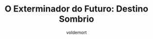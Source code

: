 ---
layout: post
author: voldemort
category: Filmes
post_date: '2020-12-06T18:31:49.994Z'
post_modified: '2022-04-08T18:31:49.994Z'
title: 'O Exterminador do Futuro: Destino Sombrio'
description: >-
  A guerreira Sarah Connor se une a Grace, um híbrido entre ciborgue e humano, e
  ao T-800 para proteger a jovem Dani Ramos de um novo tipo de exterminador que
  chega do futuro à Cidade do México.
overview: >-
  A guerreira Sarah Connor se une a Grace, um híbrido entre ciborgue e humano, e
  ao T-800 para proteger a jovem Dani Ramos de um novo tipo de exterminador que
  chega do futuro à Cidade do México.
poster_path: /vqzNJRH4YyquRiWxCCOH0aXggHI.jpg
tmdb_id: 290859
imdb_id: tt6450804
runtime: 128
release_date: '2019-10-23'
genres:
  - Ação
  - Aventura
  - Ficção científica
casts:
  - Linda Hamilton
  - Arnold Schwarzenegger
  - Mackenzie Davis
  - Natalia Reyes
  - Gabriel Luna
  - Diego Boneta
crews:
  - Tim Miller
trailer: XZXufNKqJJI
certification: 16
adult: 'false'
vote_average: 6.0
vote_count: 1
qualitys:
  - 1080p
  - 720p
audios:
  - Dual Áudio
extensions:
  - mkv
  - mp4
---
